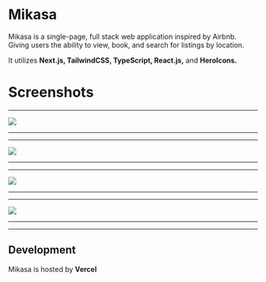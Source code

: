 # Mikasa

Mikasa is a single-page, full stack web application inspired by Airbnb. Giving users the ability to view, book, and search for listings by location. 

It utilizes **Next.js, TailwindCSS, TypeScript, React.js,** and **HeroIcons.**


# Screenshots
************************************************************************************************************************************************************************
![](https://i.imgur.com/LZA8ruI.png)
************************************************************************************************************************************************************************
************************************************************************************************************************************************************************
![](https://i.imgur.com/oRrrchV.png)
************************************************************************************************************************************************************************
************************************************************************************************************************************************************************
![](https://i.imgur.com/C6tJF2Y.png)
************************************************************************************************************************************************************************
************************************************************************************************************************************************************************
![](https://i.imgur.com/UU2CbTE.png)
************************************************************************************************************************************************************************
************************************************************************************************************************************************************************
## Development

Mikasa is hosted by **Vercel**
